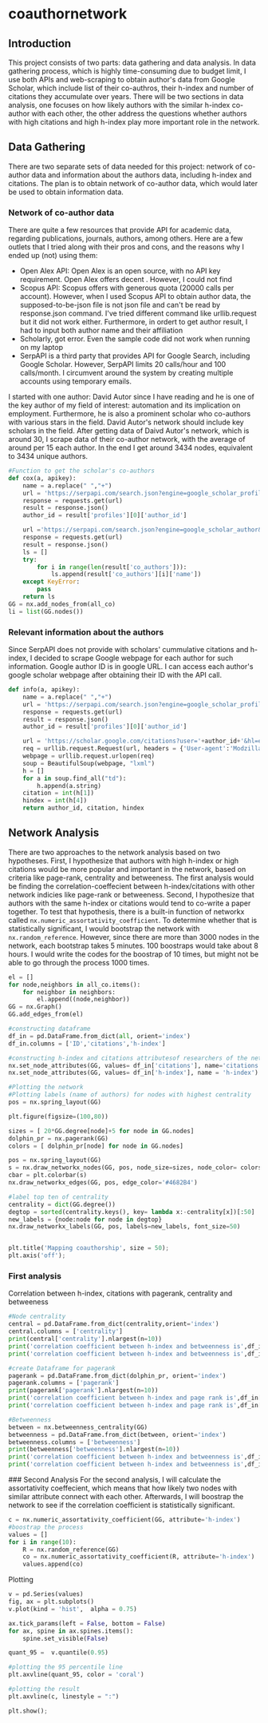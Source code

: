 # coauthornetwork

## Introduction
This project consists of two parts: data gathering and data analysis. In data gathering process, which is highly time-consuming due to budget limit, I use both APIs and web-scraping to obtain author's data from Google Scholar, which include list of their co-authros, their h-index and number of citations they accumulate over years. There will be two sections in data analysis, one focuses on how likely authors with the similar h-index co-author with each other, the other address the questions whether authors with high citations and high h-index play more important role in the network. 

## Data Gathering
There are two separate sets of data needed for this project: network of co-author data and information about the authors data, including h-index and citations. The plan is to obtain network of co-author data, which would later be used to obtain information data. 

### Network of co-author data
There are quite a few resources that provide API for academic data, regarding publications, journals, authors, among others. Here are a few outlets that I tried along with their pros and cons, and the reasons why I ended up (not) using them:
* Open Alex API: Open Alex is an open source, with no API key requirement. Open Alex offers decent . However, I could not find 
* Scopus API: Scopus offers with generous quota (20000 calls per account). However, when I used Scopus API to obtain author data, the supposed-to-be-json file is not json file and can't be read by response.json command. I've tried different command like urllib.request but it did not work either. Furthermore, in ordert to get author result, I had to input both author name and their affiliation
* Scholarly, got error. Even the sample code did not work when running on my laptop
* SerpAPI is a third party that provides API for Google Search, including Google Scholar. However, SerpAPI limits 20 calls/hour and 100 calls/month. I circumvent around the system by creating multiple accounts using temporary emails. 

I started with one author: David Autor since I have reading and he is one of the key author of my field of interest: automation and its implication on employment. Furthermore, he is also a prominent scholar who co-authors with various stars in the field. David Autor's network should include key scholars in the field. 
After getting data of Daivd Autor's network, which is around 30, I scrape data of their co-author network, with the average of around per 15 each author. In the end I get around 3434 nodes, equivalent to 3434 unique authors. 

<p>

```python
#Function to get the scholar's co-authors
def cox(a, apikey):
    name = a.replace(" ","+")
    url = 'https://serpapi.com/search.json?engine=google_scholar_profiles&mauthors='+name+'&hl=en&api_key='+apikey
    response = requests.get(url)
    result = response.json()
    author_id = result['profiles'][0]['author_id']

    url ='https://serpapi.com/search.json?engine=google_scholar_author&author_id='+author_id+'&view_op=list_colleagues&api_key='+apikey
    response = requests.get(url)
    result = response.json()
    ls = []
    try:
        for i in range(len(result['co_authors'])):
            ls.append(result['co_authors'][i]['name'])
    except KeyError:
        pass
    return ls
GG = nx.add_nodes_from(all_co)
li = list(GG.nodes())
```
    
</p>

### Relevant information about the authors

Since SerpAPI does not provide with scholars' cummulative citations and h-index, I decided to scrape Google webpage for each author for such information. Google author ID is in google URL. I can access each author's google scholar webpage after obtaining their ID with the API call. 

<p>

```python
def info(a, apikey):
    name = a.replace(" ","+")
    url = 'https://serpapi.com/search.json?engine=google_scholar_profiles&mauthors='+name+'&hl=en&api_key='+apikey
    response = requests.get(url)
    result = response.json()
    author_id = result['profiles'][0]['author_id']

    url = 'https://scholar.google.com/citations?user='+author_id+'&hl=en'
    req = urllib.request.Request(url, headers = {'User-agent':'Modzilla/5.0'})
    webpage = urllib.request.urlopen(req)
    soup = BeautifulSoup(webpage, "lxml")
    h = []
    for a in soup.find_all("td"):
        h.append(a.string)
    citation = int(h[1])
    hindex = int(h[4])
    return author_id, citation, hindex
```
</p>


## Network Analysis
There are two approaches to the network analysis based on two hypotheses. First, I hypothesize that authors with high h-index or high citations would be more popular and important in the network, based on criteria like page-rank, centrality and betweeness. The first analysis would be finding the correlation-coeffecient between h-index/citations with other network indicies like page-rank or betweeness. Second, I hypothesize that authors with the same h-index or citations would tend to co-write a paper together. To test that hypothesis, there is a built-in function of networkx called ``` nx.numeric_assortativity_coefficient ```. To determine whether that is statistically significant, I would bootstrap the network with ``` nx.random_reference ```. However, since there are more than 3000 nodes in the network, each bootstrap takes 5 minutes. 100 boostraps would take about 8 hours. I would write the codes for the boostrap of 10 times, but might not be able to go through the process 1000 times. 

<p>

```python
el = []
for node,neighbors in all_co.items():
    for neighbor in neighbors:
        el.append((node,neighbor))
GG = nx.Graph()
GG.add_edges_from(el)

```
</p>

<p>

```python
#constructing dataframe
df_in = pd.DataFrame.from_dict(all, orient='index')
df_in.columns = ['ID','citations','h-index']

#constructing h-index and citations attributesof researchers of the network
nx.set_node_attributes(GG, values= df_in['citations'], name='citations')
nx.set_node_attributes(GG, values= df_in['h-index'], name = 'h-index')

```
</p>

<p>

```python
#Plotting the network
#Plotting labels (name of authors) for nodes with highest centrality
pos = nx.spring_layout(GG)

plt.figure(figsize=(100,80))

sizes = [ 20*GG.degree[node]+5 for node in GG.nodes]
dolphin_pr = nx.pagerank(GG)
colors = [ dolphin_pr[node] for node in GG.nodes]

pos = nx.spring_layout(GG)
s = nx.draw_networkx_nodes(GG, pos, node_size=sizes, node_color= colors,cmap='inferno')
cbar = plt.colorbar(s)
nx.draw_networkx_edges(GG, pos, edge_color='#4682B4')

#label top ten of centrality
centrality = dict(GG.degree())
degtop = sorted(centrality.keys(), key= lambda x:-centrality[x])[:50]
new_labels = {node:node for node in degtop}
nx.draw_networkx_labels(GG, pos, labels=new_labels, font_size=50)


plt.title('Mapping coauthorship', size = 50);
plt.axis('off');


```
</p>



### First analysis
Correlation between h-index, citations with pagerank, centrality and betweeness
<p>

```python
#Node centrality 
central = pd.DataFrame.from_dict(centrality,orient='index')
central.columns = ['centrality']
print(central['centrality'].nlargest(n=10))
print('correlation coefficient between h-index and betweenness is',df_in['h-index'].corr(central['centrality']))
print('correlation coefficient between h-index and betweenness is',df_in['citations'].corr(central['centrality']))
```
</p>

<p>

```python
#create Dataframe for pagerank
pagerank = pd.DataFrame.from_dict(dolphin_pr, orient='index')
pagerank.columns = ['pagerank']
print(pagerank['pagerank'].nlargest(n=10))
print('correlation coefficient between h-index and page rank is',df_in['h-index'].corr(pagerank['pagerank']))
print('correlation coefficient between h-index and page rank is',df_in['citations'].corr(pagerank['pagerank']))
```
</p>

<p>

```python
#Betweenness
between = nx.betweenness_centrality(GG)
betweenness = pd.DataFrame.from_dict(between, orient='index')
betweenness.columns = ['betweenness']
print(betweenness['betweenness'].nlargest(n=10))
print('correlation coefficient between h-index and betweenness is',df_in['h-index'].corr(betweenness['betweenness']))
print('correlation coefficient between h-index and betweenness is',df_in['citations'].corr(betweenness['betweenness']))

```
</p>
### Second Analysis
For the second analysis, I will calculate the assortativity coeffecient, which means that how likely two nodes with similar attribute connect with each other. Afterwards, I will boostrap the network to see if the correlation coefficient is statistically significant.
<p>

```python
c = nx.numeric_assortativity_coefficient(GG, attribute='h-index')
#boostrap the process
values = []
for i in range(10):
    R = nx.random_reference(GG)
    co = nx.numeric_assortativity_coefficient(R, attribute='h-index')
    values.append(co)
```
</p>

Plotting 
<p>

```python
v = pd.Series(values)
fig, ax = plt.subplots()
v.plot(kind = 'hist',  alpha = 0.75)

ax.tick_params(left = False, bottom = False)
for ax, spine in ax.spines.items():
    spine.set_visible(False)

quant_95 =  v.quantile(0.95)

#plotting the 95 percentile line
plt.axvline(quant_95, color = 'coral')

#plotting the result
plt.axvline(c, linestyle = ":")

plt.show();
```
</p>
